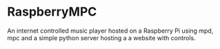 # RaspberryMPC
An internet controlled music player hosted on a Raspberry Pi using mpd, mpc and a simple python server hosting a a website with controls.
